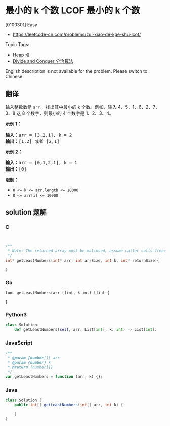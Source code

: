 # 最小的 k 个数 LCOF 最小的 k 个数

[0100301] Easy

- https://leetcode-cn.com/problems/zui-xiao-de-kge-shu-lcof/

Topic Tags:

- [Heap 堆](https://leetcode-cn.com/tag/heap/)
- [Divide and Conquer 分治算法](https://leetcode-cn.com/tag/divide-and-conquer/)

English description is not available for the problem. Please switch to Chinese.

## 翻译

输入整数数组 `arr` ，找出其中最小的 `k` 个数。例如，输入 4、5、1、6、2、7、3、8 这 8 个数字，则最小的 4 个数字是 1、2、3、4。

**示例 1：**

<pre><strong>输入：</strong>arr = [3,2,1], k = 2
<strong>输出：</strong>[1,2] 或者 [2,1]
</pre>

**示例 2：**

<pre><strong>输入：</strong>arr = [0,1,2,1], k = 1
<strong>输出：</strong>[0]</pre>

**限制：**

- `0 <= k <= arr.length <= 10000`
- `0 <= arr[i] <= 10000`

## solution 题解

### C

```c


/**
 * Note: The returned array must be malloced, assume caller calls free().
 */
int* getLeastNumbers(int* arr, int arrSize, int k, int* returnSize){

}


```

### Go

```golang
func getLeastNumbers(arr []int, k int) []int {

}
```

### Python3

```python
class Solution:
    def getLeastNumbers(self, arr: List[int], k: int) -> List[int]:
```

### JavaScript

```javascript
/**
 * @param {number[]} arr
 * @param {number} k
 * @return {number[]}
 */
var getLeastNumbers = function (arr, k) {};
```

### Java

```java
class Solution {
    public int[] getLeastNumbers(int[] arr, int k) {

    }
}
```
